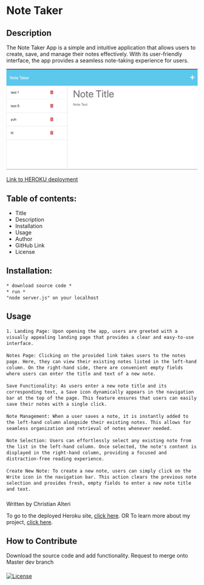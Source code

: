 # Note Taker 

## Description 

The Note Taker App is a simple and intuitive application that allows users to create, save, and manage their notes effectively. With its user-friendly interface, the app provides a seamless note-taking experience for users.

 ![Alt text](./Assets/Screen.jpg "APP UI")

 [Link to HEROKU deployment](https://christians-second-note-taker.herokuapp.com/)

## Table of contents:

* Title
* Description
* Installation
* Usage
* Author
* GitHub Link
* License

## Installation:

```
* download source code * 
* run *  
"node server.js" on your localhost
```


## Usage
```
1. Landing Page: Upon opening the app, users are greeted with a visually appealing landing page that provides a clear and easy-to-use interface.

Notes Page: Clicking on the provided link takes users to the notes page. Here, they can view their existing notes listed in the left-hand column. On the right-hand side, there are convenient empty fields where users can enter the title and text of a new note.

Save Functionality: As users enter a new note title and its corresponding text, a Save icon dynamically appears in the navigation bar at the top of the page. This feature ensures that users can easily save their notes with a single click.

Note Management: When a user saves a note, it is instantly added to the left-hand column alongside their existing notes. This allows for seamless organization and retrieval of notes whenever needed.

Note Selection: Users can effortlessly select any existing note from the list in the left-hand column. Once selected, the note's content is displayed in the right-hand column, providing a focused and distraction-free reading experience.

Create New Note: To create a new note, users can simply click on the Write icon in the navigation bar. This action clears the previous note selection and provides fresh, empty fields to enter a new note title and text.
```

###

Written by Christian Alteri

To go to the deployed Heroku site, [click here](https://christians-second-note-taker.herokuapp.com/).
OR 
To learn more about my project, [click here](https://github.com/ChristianAlteri/Note-Taker).

## How to Contribute

Download the source code and add functionality. Request to merge onto Master dev branch


####


[![License](https://img.shields.io/badge/LICENSE-MIT-red)](LICENSE)

